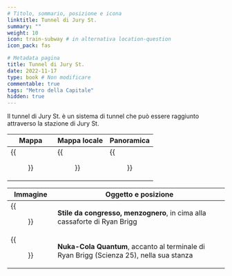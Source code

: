 ```yaml
---
# Titolo, sommario, posizione e icona
linktitle: Tunnel di Jury St.
summary: ""
weight: 10
icon: train-subway # in alternativa location-question
icon_pack: fas

# Metadata pagina
title: Tunnel di Jury St.
date: 2022-11-17
type: book # Non modificare
commentable: true
tags: "Metro della Capitale"
hidden: true
---
```





Il tunnel di Jury St. è un sistema di tunnel che può essere raggiunto attraverso la stazione di Jury St.

| Mappa | Mappa locale | Panoramica |
| ----- | ------------ | ---------- |
|  {{<figure src="Jury_Street_MS_loc.webp">}} | {{<figure src="Metro_Jury_St_Tunnels.webp">}}  |  {{<figure src="Jury_St_Tunnels.webp">}} |

| Immagine | Oggetto e posizione |
| -------- | ------------------- |
| {{<figure src="FO3_LCS_JuryStMetro.webp">}}  | **Stile da congresso, menzognero**, in cima alla cassaforte di Ryan Brigg  |
| {{<figure src="Fo3_JST_terminal_and_Quantum.webp">}}  | **Nuka-Cola Quantum**, accanto al terminale di Ryan Brigg (Scienza 25), nella sua stanza  |